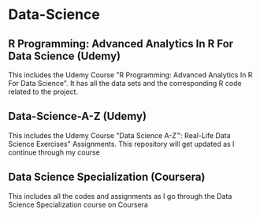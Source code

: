 # Data-Science

## R Programming: Advanced Analytics In R For Data Science (Udemy)

This includes the Udemy Course "R Programming: Advanced Analytics In R For Data Science".
It has all the data sets and the corresponding R code related to the project.
  
## Data-Science-A-Z (Udemy)

This includes the Udemy Course "Data Science A-Z™: Real-Life Data Science Exercises" Assignments.
This repository will get updated as I continue through my course

## Data Science Specialization (Coursera)

This includes all the codes and assignments as I go through the Data Science Specialization course on Coursera
